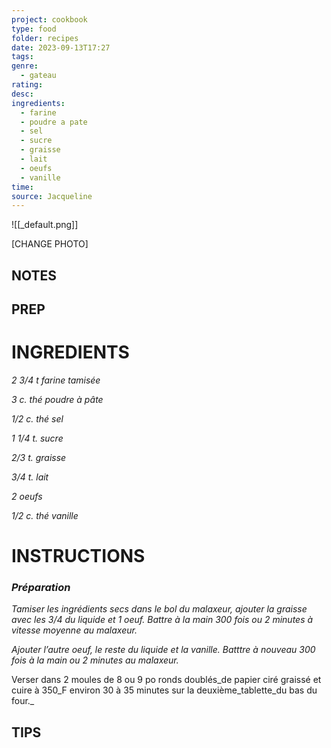 ```yaml
---
project: cookbook
type: food
folder: recipes
date: 2023-09-13T17:27
tags: 
genre:
  - gateau
rating: 
desc: 
ingredients:
  - farine
  - poudre a pate
  - sel
  - sucre
  - graisse
  - lait
  - oeufs
  - vanille
time: 
source: Jacqueline
---
```


![[_default.png]]

[CHANGE PHOTO]


## NOTES




## PREP


# INGREDIENTS

_2 3/4 t farine tamisée_

_3 c. thé poudre à pâte_

_1/2 c. thé sel_

_1 1/4 t. sucre_

_2/3 t. graisse_

_3/4 t. lait_

_2 oeufs_

_1/2 c. thé vanille_



# INSTRUCTIONS

### _Préparation_

_Tamiser les ingrédients secs dans le bol du_
_malaxeur, ajouter la graisse avec les 3/4 du_
_liquide et 1 oeuf. Battre à la main 300 fois_
_ou 2 minutes à vitesse moyenne au malaxeur._

_Ajouter l’autre oeuf, le reste du liquide et la_
_vanille. Batttre à nouveau 300 fois à la main_
_ou 2 minutes au malaxeur._

Verser dans 2 moules de 8 ou 9 po ronds doublés_de papier ciré graissé et cuire à 350_F environ 30 à 35 minutes sur la deuxième_tablette_du bas du four._




## TIPS



